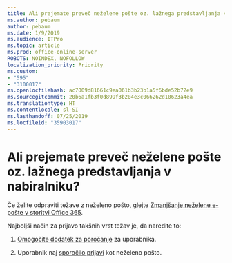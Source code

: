```yaml
---
title: Ali prejemate preveč neželene pošte oz. lažnega predstavljanja v nabiralniku?
ms.author: pebaum
author: pebaum
ms.date: 1/9/2019
ms.audience: ITPro
ms.topic: article
ms.prod: office-online-server
ROBOTS: NOINDEX, NOFOLLOW
localization_priority: Priority
ms.custom:
- "595"
- "3100017"
ms.openlocfilehash: ac7009d81661c9ea061b3b23b1a5f6bde52b72e9
ms.sourcegitcommit: 20b6a1fb3f0d899f3b204e3c066262d10623a4ea
ms.translationtype: HT
ms.contentlocale: sl-SI
ms.lasthandoff: 07/25/2019
ms.locfileid: "35903017"
---
```

# <a name="are-you-getting-too-much-spam-or-phish-in-your-mailbox"></a>Ali prejemate preveč neželene pošte oz. lažnega predstavljanja v nabiralniku?

Če želite odpraviti težave z neželeno pošto, glejte [Zmanjšanje neželene e-pošte v storitvi Office 365](https://docs.microsoft.com/office365/securitycompliance/reduce-spam-email).
  
Najboljši način za prijavo takšnih vrst težav je, da naredite to:
  
1. [Omogočite dodatek za poročanje](https://docs.microsoft.com/office365/securitycompliance/enable-the-report-message-add-in) za uporabnika.

2. Uporabnik naj [sporočilo prijavi](https://support.office.com/article/b5caa9f1-cdf3-4443-af8c-ff724ea719d2) kot neželeno pošto.
